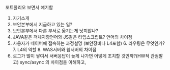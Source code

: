 포트폴리오 보면서 얘기함

1. 자기소개
2. 보안본부에서 지금하고 있는 일?
3. 보안본부에서 다른 부서로 옮기는게 낫지않나?
4.  JAVA같은 객체지향언어와 JS같은 타입스크립트? 언어의 차이점
5. 사용자가 네이버에 접속하는 과정설명 (보안장비나 L4포함)
	6. 라우팅은 무엇인가?
	7. L4의 역할
	8. WAS서버와 웹서버의 차이점
6. 로그가 많이 쌓여서 서버응답이 늦게 나가면 어떻게 조치할 것인까?(HW적 관점말고)
	sync/async 의 차이점을 이해하고,  
<!--stackedit_data:
eyJoaXN0b3J5IjpbLTMwOTIzNTg0OV19
-->